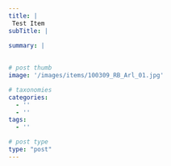 ```yaml
---
title: |
 Test Item
subTitle: |
 
summary: |
 

# post thumb
image: '/images/items/100309_RB_Arl_01.jpg'

# taxonomies
categories: 
  - ''
  - ''
tags:
  - ''

# post type
type: "post"
---
```


